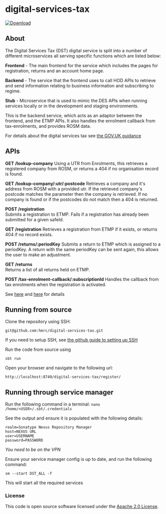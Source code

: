 
# digital-services-tax

[ ![Download](https://api.bintray.com/packages/hmrc/releases/digital-services-tax/images/download.svg) ](https://bintray.com/hmrc/releases/digital-services-tax/_latestVersion)

## About
The Digital Services Tax (DST) digital service is split into a number of different microservices all serving specific functions which are listed below:

**Frontend** - The main frontend for the service which includes the pages for registration, returns and an account home page.

**Backend** - The service that the frontend uses to call HOD APIs to retrieve and send information relating to business information and subscribing to regime.

**Stub** - Microservice that is used to mimic the DES APIs when running services locally or in the development and staging environments.

This is the backend service, which acts as an adaptor between the frontend, and the ETMP APIs. It also handles the enrolment callback from tax-enrolments, and provides ROSM data. 

For details about the digital services tax see [the GOV.UK guidance](https://www.gov.uk/government/consultations/digital-services-tax-draft-guidance)

## APIs

**GET  /lookup-company**
Using a UTR from Enrolments, this retrieves a registered company from ROSM, or returns a 404 if no organisation record is found.
               
**GET  /lookup-company/:utr/:postcode**
Retrieves a company and it's address from ROSM with a provided utr. If the retrieved company's postcode matches the parameter then the company is retrieved. If no company is found or if the postcodes do not match then a 404 is returned.  

**POST /registration**    
Submits a registration to ETMP. Fails if a registration has already been submitted for a given safeId.
             
**GET  /registration**
Retrieves a registration from ETMP if it exists, or returns 404 if no record exists.                 

**POST /returns/:periodKey**
Submits a return to ETMP which is assigned to a periodKey. A return with the same periodKey can be sent again, this allows the user to make an adjustment.

**GET  /returns**  
Returns a list of all returns held on ETMP.  

**POST /tax-enrolment-callback/:subscriptionId**
Handles the callback from tax enrolments when the registration is activated.    
   
See [here](https://github.com/HMRC/tax-enrolments#put-tax-enrolmentssubscriptionssubscriptionidissuer) and [here](https://github.com/HMRC/tax-enrolments#put-tax-enrolmentssubscriptionssubscriptionidsubscriber) for details

## Running from source
Clone the repository using SSH:

`git@github.com:hmrc/digital-services-tax.git`

If you need to setup SSH, see [the github guide to setting up SSH](https://help.github.com/articles/adding-a-new-ssh-key-to-your-github-account/)

Run the code from source using 

`sbt run`

Open your browser and navigate to the following url:

`http://localhost:8740/digital-services-tax/register/`

## Running through service manager

Run the following command in a terminal: `nano /home/<USER>/.sbt/.credentials`

See the output and ensure it is populated with the following details:

```
realm=Sonatype Nexus Repository Manager
host=NEXUS URL
user=USERNAME
password=PASSWORD
```

*You need to be on the VPN*

Ensure your service manager config is up to date, and run the following command:

`sm --start DST_ALL -f`

This will start all the required services

### License

This code is open source software licensed under the [Apache 2.0 License]("http://www.apache.org/licenses/LICENSE-2.0.html").
